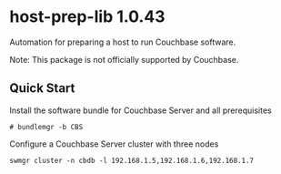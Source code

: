 # host-prep-lib 1.0.43

Automation for preparing a host to run Couchbase software.

Note: This package is not officially supported by Couchbase.

## Quick Start

Install the software bundle for Couchbase Server and all prerequisites
```
# bundlemgr -b CBS
```

Configure a Couchbase Server cluster with three nodes
```
swmgr cluster -n cbdb -l 192.168.1.5,192.168.1.6,192.168.1.7
```
